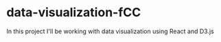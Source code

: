 # data-visualization-fCC
In this project I'll be working with data visualization using React and D3.js
